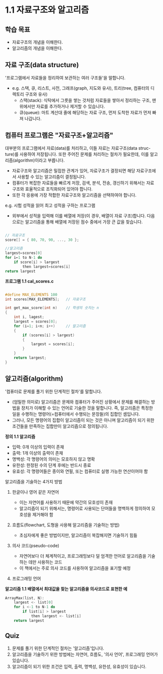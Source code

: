 # 1.1 자료구조와 알고리즘

## 학습 목표
- 자료구조의 개념을 이해한다.
- 알고리즘의 개념을 이해한다.

## 자료 구조(data structure)
'프로그램에서 자료들을 정리하여 보관하는 여러 구조들'을 말합니다.

- e.g. 스택, 큐, 리스트, 사전, 그래프(graph, 지도와 유사), 트리(tree, 컴퓨터의 디렉토리 구조와 유사)
    - 스택(stack): 식탁에서 그릇을 쌓는 것처럼 자료들을 쌓아서 정리하는 구조, 맨 위에서만 자료를 추가하거나 제거할 수 있습니다.
    - 큐(queue): 마트 계산대 줄에 해당하는 자료 구조, 먼저 도착한 자료가 먼저 빠져 나갑니다.

## 컴퓨터 프로그램은 "자료구조+알고리즘"

대부분의 프로그램에서 자료(data)를 처리하고, 이들 자료는 자료구조(data struc-ture)를 사용하여 저장됩니다. 또한 주어진 문제를 처리하는 절차가 필요한데, 이를 알고리즘(algorithm)이라고 부릅니다.
- 자료구조와 알고리즘은 밀접한 관계가 있어, 자료구조가 결정되면 해당 자료구조에서 사용할 수 있는 알고리즘이 결정됩니다.
- 컴퓨터가 복잡한 자료들을 빠르게 저장, 검색, 분석, 전송, 갱신하기 위해서는 자료구조와 효율적으로 조직화되어 있어야 합니다.
- 또한 각 응용에 가장 적합한 자료구조와 알고리즘을 선택하여야 합니다.

e.g. 시험 성적을 읽어 최고 성적을 구하는 프로그램
- 외부에서 성적을 입력해 이를 배열에 저장(이 경우, 배열이 자료 구조)합니다. 다음으로는 알고리즘을 통해 배열에 저장된 점수 중에서 가장 큰 값을 찾습니다.

```c

// 자료구조
score[] = { 80, 70, 90, ..., 30 };

//알고리즘
largest←scores[0]
for i←1 to N-1 do
    if score[i] > largest
        then largest←scores[i]
return largest

```

<b>프로그램 1.1 cal_scores.c</b>

```c

#define MAX_ELEMENTS 100
int scores[MAX_ELEMENTS];   // 자료구조

int get_max_score(int n)    // 학생의 숫자는 n
{
    int i, lagest;
    largest = scores[0];
    for (i=1; i<n; i++)     // 알고리즘
    {
        if (scores[i] > largest)
        {
            largest = scores[i];
        }
    }
    return largest;
}

```

## 알고리즘(algorithm)

'컴퓨터로 문제를 풀기 위한 단계적인 절차'를 말합니다.
- (엄밀한 의미로) 알고리즘은 문제와 컴퓨터가 주어진 상황에서 문제를 해결하는 방법을 장치가 이해할 수 있는 언어로 기술한 것을 말합니다. 즉, 알고리즘은 특정한 일을 수행하는 명령어(=컴퓨터에서 수행되는 문장들)의 집합인 셈입니다.
- 그러나, 모든 명령어의 집합이 알고리즘이 되는 것은 아니며 알고리즘이 되기 위한 조건들을 만족하는 집합만이 알고리즘으로 정의됩니다.

<b>정의 1.1 알고리즘</b>

- 입력: 0개 이상의 입력이 존재
- 출력: 1개 이상의 출력이 존재
- 명백성: 각 명령어의 의미는 모호하지 않고 명확
- 유한성: 한정된 수의 단계 후에는 반드시 종료
- 유효성: 각 명령어들은 종이와 연필, 또는 컴퓨터로 실행 가능한 연산이어야 함


알고리즘을 기술하는 4가지 방법

1. 한글이나 영어 같은 자연어
    - 이는 자연어를 사용하기 때문에 약간의 모호성이 존재
    - 알고리즘이 되기 위해서는, 명령어로 사용되는 단어들을 명백하게 정의하여 모호성을 제거해야 함

2. 흐름도(flowchart, 도형을 사용해 알고리즘을 기술하는 방법)
    - 초심자에게 좋은 방법이지만, 알고리즘이 복잡해지면 기술하기 힘듦

3. 의사 코드(pseudo-code)
    - 자연어보다 더 체계적이고, 프로그래밍보다 덜 엄격한 언어로 알고리즘을 기술하는 데만 사용하는 코드
    - 이 책에서는 주로 의사 코드를 사용하여 알고리즘을 표기할 예정

4. 프로그래밍 언어


<b>알고리즘 1.1 배열에서 최대값을 찾는 알고리즘을 의사코드로 표현한 예</b>

```c
ArrayMax(list, N):
    largest <- list[0]
    for i <-1 to N-1 do
        if list[i] > largest
            then largest <- list[i]
    return largest
```

## Quiz
01. 문제를 풀기 위한 단계적인 절차는 '알고리즘'입니다.
02. 알고리즘을 기술하기 위한 방법에는 자연어, 흐름도, '의사 언어', 프로그래밍 언어가 있습니다.
03. 알고리즘이 되기 위한 조건은 입력, 출력, 명백성, 유한성, 유효성이 있습니다. 